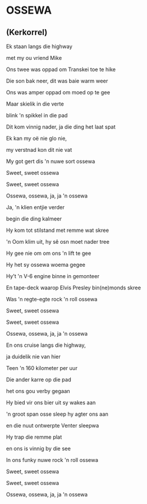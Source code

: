# OSSEWA
## (Kerkorrel)

Ek staan langs die highway

met my ou vriend Mike

Ons twee was oppad om Transkei toe te hike

Die son bak neer, dit was baie warm weer

Ons was amper oppad om moed op te gee

Maar skielik in die verte

blink 'n spikkel in die pad

Dit kom vinnig nader, ja die ding het laat spat

Ek kan my oë nie glo nie,

my verstnad kon dit nie vat

My got gert dis 'n nuwe sort ossewa


Sweet, sweet ossewa

Sweet, sweet ossewa

Ossewa, ossewa, ja, ja 'n ossewa


Ja, 'n klien entjie verder

begin die ding kalmeer

Hy kom tot stilstand met remme wat skree

'n Oom klim uit, hy sê osn moet nader tree

Hy gee nie om om ons 'n lift te gee

Hy het sy ossewa woema gegee

Hy't 'n V-6 engine binne in gemonteer

En tape-deck waarop Elvis Presley bin(ne)monds skree

Was 'n regte-egte rock 'n roll ossewa


Sweet, sweet ossewa

Sweet, sweet ossewa

Ossewa, ossewa, ja, ja 'n ossewa


En ons cruise langs die highway,

ja duidelik nie van hier

Teen 'n 160 kilometer per uur

Die ander karre op die pad

het ons gou verby gegaan

Hy bied vir ons bier uit sy wakes aan

'n groot span osse sleep hy agter ons aan

en die nuut ontwerpte Venter sleepwa

Hy trap die remme plat

en ons is vinnig by die see

In ons funky nuwe rock 'n roll ossewa


Sweet, sweet ossewa

Sweet, sweet ossewa

Ossewa, ossewa, ja, ja 'n ossewa

